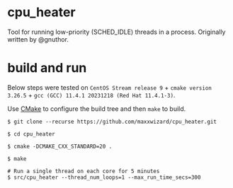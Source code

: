 # cpu_heater
Tool for running low-priority (SCHED_IDLE) threads in a process. Originally written by @gnuthor.

# build and run
Below steps were tested on `CentOS Stream release 9` + `cmake version 3.26.5` + `gcc (GCC) 11.4.1 20231218 (Red Hat 11.4.1-3)`.

Use [CMake](https://github.com/gflags/gflags/blob/master/INSTALL.md#compiling-the-source-code-with-cmake) to configure the build tree and then `make` to build.

```
$ git clone --recurse https://github.com/maxxwizard/cpu_heater.git

$ cd cpu_heater

$ cmake -DCMAKE_CXX_STANDARD=20 .

$ make

# Run a single thread on each core for 5 minutes
$ src/cpu_heater --thread_num_loops=1 --max_run_time_secs=300
```
